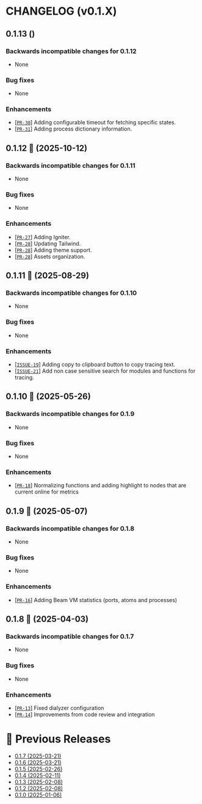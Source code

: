 # CHANGELOG (v0.1.X)

## 0.1.13 ()

### Backwards incompatible changes for 0.1.12
 * None

### Bug fixes
 * None

### Enhancements
 * [[`PR-30`](https://github.com/thiagoesteves/observer_web/pull/30)] Adding configurable timeout for fetching specific states.
 * [[`PR-31`](https://github.com/thiagoesteves/observer_web/pull/31)] Adding process dictionary information.

## 0.1.12 🚀 (2025-10-12)

### Backwards incompatible changes for 0.1.11
 * None

### Bug fixes
 * None

### Enhancements
 * [[`PR-27`](https://github.com/thiagoesteves/observer_web/pull/27)] Adding Igniter.
 * [[`PR-28`](https://github.com/thiagoesteves/observer_web/pull/28)] Updating Tailwind.
 * [[`PR-28`](https://github.com/thiagoesteves/observer_web/pull/28)] Adding theme support.
 * [[`PR-28`](https://github.com/thiagoesteves/observer_web/pull/28)] Assets organization.

## 0.1.11 🚀 (2025-08-29)

### Backwards incompatible changes for 0.1.10
 * None

### Bug fixes
 * None

### Enhancements
 * [[`ISSUE-19`](https://github.com/thiagoesteves/observer_web/issues/19)] Adding copy to clipboard button to copy tracing text.
 * [[`ISSUE-21`](https://github.com/thiagoesteves/observer_web/issues/21)] Add non case sensitive search for modules and functions for tracing.

## 0.1.10 🚀 (2025-05-26)

### Backwards incompatible changes for 0.1.9
 * None

### Bug fixes
 * None

### Enhancements
 * [[`PR-18`](https://github.com/thiagoesteves/observer_web/pull/18)] Normalizing functions and adding highlight to nodes that are current online for metrics

## 0.1.9 🚀 (2025-05-07)

### Backwards incompatible changes for 0.1.8
 * None

### Bug fixes
 * None

### Enhancements
 * [[`PR-16`](https://github.com/thiagoesteves/observer_web/pull/16)] Adding Beam VM statistics (ports, atoms and processes)

## 0.1.8 🚀 (2025-04-03)

### Backwards incompatible changes for 0.1.7
 * None

### Bug fixes
 * None

### Enhancements
 * [[`PR-13`](https://github.com/thiagoesteves/observer_web/pull/13)] Fixed dialyzer configuration
 * [[`PR-14`](https://github.com/thiagoesteves/observer_web/pull/14)] Improvements from code review
 and integration

# 🚀 Previous Releases
 * [0.1.7 (2025-03-21)](https://github.com/thiagoesteves/observer_web/blob/v0.1.7/CHANGELOG.md)
 * [0.1.6 (2025-03-21)](https://github.com/thiagoesteves/observer_web/blob/v0.1.6/CHANGELOG.md)
 * [0.1.5 (2025-02-26)](https://github.com/thiagoesteves/observer_web/blob/v0.1.5/CHANGELOG.md)
 * [0.1.4 (2025-02-11)](https://github.com/thiagoesteves/observer_web/blob/v0.1.4/CHANGELOG.md)
 * [0.1.3 (2025-02-08)](https://github.com/thiagoesteves/observer_web/blob/v0.1.3/CHANGELOG.md)
 * [0.1.2 (2025-02-08)](https://github.com/thiagoesteves/observer_web/blob/v0.1.2/CHANGELOG.md)
 * [0.1.0 (2025-01-06)](https://github.com/thiagoesteves/observer_web/blob/v0.1.0/CHANGELOG.md)